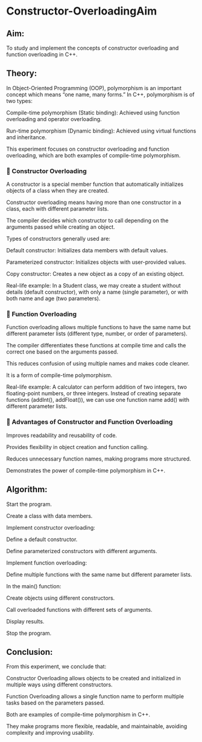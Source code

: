 # Constructor-OverloadingAim

## Aim:
To study and implement the concepts of constructor overloading and function overloading in C++.

## Theory:

In Object-Oriented Programming (OOP), polymorphism is an important concept which means “one name, many forms.” In C++, polymorphism is of two types:

Compile-time polymorphism (Static binding): Achieved using function overloading and operator overloading.

Run-time polymorphism (Dynamic binding): Achieved using virtual functions and inheritance.

This experiment focuses on constructor overloading and function overloading, which are both examples of compile-time polymorphism.

### 🔹 Constructor Overloading

A constructor is a special member function that automatically initializes objects of a class when they are created.

Constructor overloading means having more than one constructor in a class, each with different parameter lists.

The compiler decides which constructor to call depending on the arguments passed while creating an object.

Types of constructors generally used are:

Default constructor: Initializes data members with default values.

Parameterized constructor: Initializes objects with user-provided values.

Copy constructor: Creates a new object as a copy of an existing object.

Real-life example: In a Student class, we may create a student without details (default constructor), with only a name (single parameter), or with both name and age (two parameters).

### 🔹 Function Overloading

Function overloading allows multiple functions to have the same name but different parameter lists (different type, number, or order of parameters).

The compiler differentiates these functions at compile time and calls the correct one based on the arguments passed.

This reduces confusion of using multiple names and makes code cleaner.

It is a form of compile-time polymorphism.

Real-life example: A calculator can perform addition of two integers, two floating-point numbers, or three integers. Instead of creating separate functions (addInt(), addFloat()), we can use one function name add() with different parameter lists.

### 🔹 Advantages of Constructor and Function Overloading

Improves readability and reusability of code.

Provides flexibility in object creation and function calling.

Reduces unnecessary function names, making programs more structured.

Demonstrates the power of compile-time polymorphism in C++.

## Algorithm:

Start the program.

Create a class with data members.

Implement constructor overloading:

Define a default constructor.

Define parameterized constructors with different arguments.

Implement function overloading:

Define multiple functions with the same name but different parameter lists.

In the main() function:

Create objects using different constructors.

Call overloaded functions with different sets of arguments.

Display results.

Stop the program.

## Conclusion:

From this experiment, we conclude that:

Constructor Overloading allows objects to be created and initialized in multiple ways using different constructors.

Function Overloading allows a single function name to perform multiple tasks based on the parameters passed.

Both are examples of compile-time polymorphism in C++.

They make programs more flexible, readable, and maintainable, avoiding complexity and improving usability.
